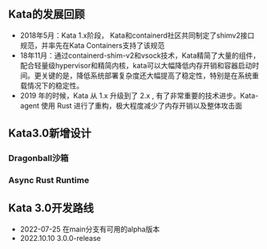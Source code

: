 


## Kata的发展回顾
- 2018年5月：Kata 1.x阶段， Kata和containerd社区共同制定了shimv2接口规范，并率先在Kata Containers支持了该规范
- 18年11月：通过containerd-shim-v2和vsock技术，Kata精简了大量的组件，配合轻量级hypervisor和精简内核，kata可以大幅降低内存开销和容器启动时间。更关键的是，降低系统部署复杂度还大幅提高了稳定性，特别是在系统重载情况下的稳定性。
- 2019 年的时候，Kata 从 1.x 升级到了 2.x , 有了非常重要的技术进步。Kata-agent 使用 Rust 进行了重构，极大程度减少了内存开销以及整体攻击面





## Kata3.0新增设计

### Dragonball沙箱

### Async Rust Runtime



## Kata 3.0开发路线
- 2022-07-25 在main分支有可用的alpha版本
- 2022.10.10 3.0.0-release
